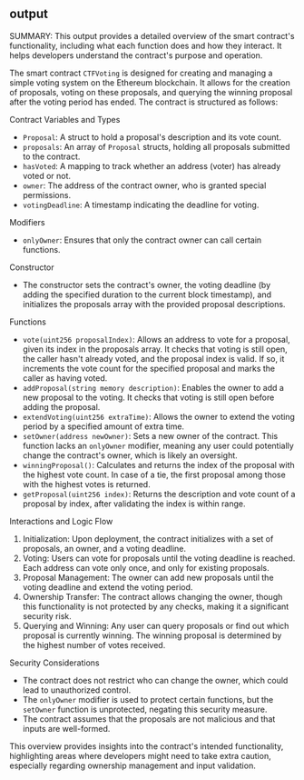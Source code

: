 ## output

SUMMARY:
This output provides a detailed overview of the smart contract's functionality, including what each function does and how they interact. It helps developers understand the contract's purpose and operation.

The smart contract `CTFVoting` is designed for creating and managing a simple voting system on the Ethereum blockchain. It allows for the creation of proposals, voting on these proposals, and querying the winning proposal after the voting period has ended. The contract is structured as follows:

 Contract Variables and Types
- `Proposal`: A struct to hold a proposal's description and its vote count.
- `proposals`: An array of `Proposal` structs, holding all proposals submitted to the contract.
- `hasVoted`: A mapping to track whether an address (voter) has already voted or not.
- `owner`: The address of the contract owner, who is granted special permissions.
- `votingDeadline`: A timestamp indicating the deadline for voting.

 Modifiers
- `onlyOwner`: Ensures that only the contract owner can call certain functions.

 Constructor
- The constructor sets the contract's owner, the voting deadline (by adding the specified duration to the current block timestamp), and initializes the proposals array with the provided proposal descriptions.

 Functions
- `vote(uint256 proposalIndex)`: Allows an address to vote for a proposal, given its index in the proposals array. It checks that voting is still open, the caller hasn't already voted, and the proposal index is valid. If so, it increments the vote count for the specified proposal and marks the caller as having voted.
- `addProposal(string memory description)`: Enables the owner to add a new proposal to the voting. It checks that voting is still open before adding the proposal.
- `extendVoting(uint256 extraTime)`: Allows the owner to extend the voting period by a specified amount of extra time.
- `setOwner(address newOwner)`: Sets a new owner of the contract. This function lacks an `onlyOwner` modifier, meaning any user could potentially change the contract's owner, which is likely an oversight.
- `winningProposal()`: Calculates and returns the index of the proposal with the highest vote count. In case of a tie, the first proposal among those with the highest votes is returned.
- `getProposal(uint256 index)`: Returns the description and vote count of a proposal by index, after validating the index is within range.

 Interactions and Logic Flow
1. Initialization: Upon deployment, the contract initializes with a set of proposals, an owner, and a voting deadline.
2. Voting: Users can vote for proposals until the voting deadline is reached. Each address can vote only once, and only for existing proposals.
3. Proposal Management: The owner can add new proposals until the voting deadline and extend the voting period.
4. Ownership Transfer: The contract allows changing the owner, though this functionality is not protected by any checks, making it a significant security risk.
5. Querying and Winning: Any user can query proposals or find out which proposal is currently winning. The winning proposal is determined by the highest number of votes received.

 Security Considerations
- The contract does not restrict who can change the owner, which could lead to unauthorized control.
- The `onlyOwner` modifier is used to protect certain functions, but the `setOwner` function is unprotected, negating this security measure.
- The contract assumes that the proposals are not malicious and that inputs are well-formed.

This overview provides insights into the contract's intended functionality, highlighting areas where developers might need to take extra caution, especially regarding ownership management and input validation.

